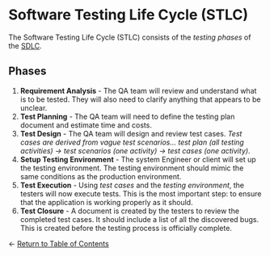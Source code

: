 # Software Testing Life Cycle (STLC)

The Software Testing Life Cycle (STLC) consists of the *testing phases* of the [SDLC](../notes/sdlc.md).

## Phases

1. **Requirement Analysis** - The QA team will review and understand what is to be tested. They will also need to clarify anything that appears to be unclear.
2. **Test Planning** - The QA team will need to define the testing plan document and estimate time and costs.
3. **Test Design** - The QA team will design and review test cases. *Test cases are derived from vague test scenarios... test plan (all testing activities) -> test scenarios (one activity) -> test cases (one activity)*. 
4. **Setup Testing Environment** - The system Engineer or client will set up the testing environment. The testing environment should mimic the same conditions as the production environment.
5. **Test Execution** - Using *test cases* and the *testing environment*, the testers will now execute tests. This is the most important step: to ensure that the application is working properly as it should.
6. **Test Closure** - A document is created by the testers to review the completed test cases. It should include a list of all the discovered bugs. This is created before the testing process is officially complete.

<- [Return to Table of Contents](https://github.com/nour-d/manual-testing-practice/blob/main/notes/start-here.md)